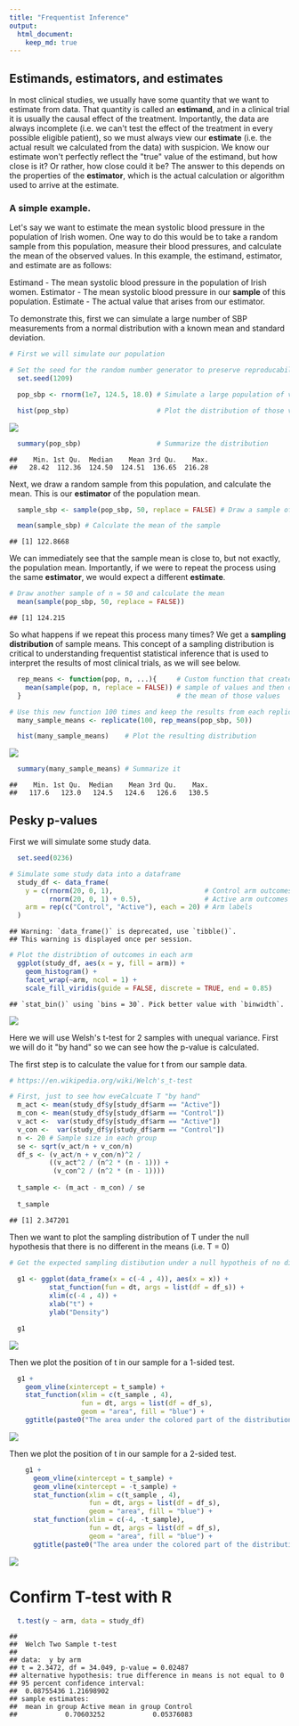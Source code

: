 ```yaml
---
title: "Frequentist Inference"
output: 
  html_document:
    keep_md: true
---
```




## Estimands, estimators, and estimates

In most clinical studies, we usually have some quantity that we want to estimate from data. That quantity is called an **estimand**, and in a clinical trial it is usually the causal effect of the treatment. Importantly, the data are always incomplete (i.e. we can't test the effect of the treatment in every possible eligible patient), so we must always view our **estimate** (i.e. the actual result we calculated from the data) with suspicion. We know our estimate won't perfectly reflect the "true" value of the estimand, but how close is it? Or rather, how close could it be? The answer to this depends on the properties of the **estimator**, which is the actual calculation or algorithm used to arrive at the estimate. 

### A simple example. 

Let's say we want to estimate the mean systolic blood pressure in the population of Irish women. One way to do this would be to take a random sample from this population, measure their blood pressures, and calculate the mean of the observed values. In this example, the estimand, estimator, and estimate are as follows:

Estimand - The mean systolic blood pressure in the population of Irish women. 
Estimator - The mean systolic blood pressure in our **sample** of this population.
Estimate - The actual value that arises from our estimator. 

To demonstrate this, first we can simulate a large number of SBP measurements from a normal distribution with a known mean and standard deviation. 


```r
# First we will simulate our population

# Set the seed for the random number generator to preserve reproducability
  set.seed(1209) 

  pop_sbp <- rnorm(1e7, 124.5, 18.0) # Simulate a large population of values

  hist(pop_sbp)                      # Plot the distribution of those values
```

![](Frequentist_inference_files/figure-html/simulate_population-1.png)<!-- -->

```r
  summary(pop_sbp)                   # Summarize the distribution
```

```
##    Min. 1st Qu.  Median    Mean 3rd Qu.    Max. 
##   28.42  112.36  124.50  124.51  136.65  216.28
```

Next, we draw a random sample from this population, and calculate the mean. This is our **estimator** of the population mean. 


```r
  sample_sbp <- sample(pop_sbp, 50, replace = FALSE) # Draw a sample of n = 50

  mean(sample_sbp) # Calculate the mean of the sample
```

```
## [1] 122.8668
```

We can immediately see that the sample mean is close to, but not exactly, the population mean. Importantly, if we were to repeat the process using the same **estimator**, we would expect a different **estimate**. 


```r
# Draw another sample of n = 50 and calculate the mean
  mean(sample(pop_sbp, 50, replace = FALSE))
```

```
## [1] 124.215
```

So what happens if we repeat this process many times? We get a **sampling distribution** of sample means. This concept of a sampling distribution is critical to understanding frequentist statistical inference that is used to interpret the results of most clinical trials, as we will see below.


```r
  rep_means <- function(pop, n, ...){     # Custom function that creates a 
    mean(sample(pop, n, replace = FALSE)) # sample of values and then calcuates
  }                                       # the mean of those values

# Use this new function 100 times and keep the results from each replicate
  many_sample_means <- replicate(100, rep_means(pop_sbp, 50)) 

  hist(many_sample_means)    # Plot the resulting distribution
```

![](Frequentist_inference_files/figure-html/sample_10k-1.png)<!-- -->

```r
  summary(many_sample_means) # Summarize it
```

```
##    Min. 1st Qu.  Median    Mean 3rd Qu.    Max. 
##   117.6   123.0   124.5   124.6   126.6   130.5
```



## Pesky p-values

First we will simulate some study data. 

```r
  set.seed(0236)

# Simulate some study data into a dataframe
  study_df <- data_frame(
    y = c(rnorm(20, 0, 1),                       # Control arm outcomes
          rnorm(20, 0, 1) + 0.5),                # Active arm outcomes
    arm = rep(c("Control", "Active"), each = 20) # Arm labels
  )
```

```
## Warning: `data_frame()` is deprecated, use `tibble()`.
## This warning is displayed once per session.
```

```r
# Plot the distribtion of outcomes in each arm
  ggplot(study_df, aes(x = y, fill = arm)) +
    geom_histogram() +
    facet_wrap(~arm, ncol = 1) +
    scale_fill_viridis(guide = FALSE, discrete = TRUE, end = 0.85)
```

```
## `stat_bin()` using `bins = 30`. Pick better value with `binwidth`.
```

![](Frequentist_inference_files/figure-html/sim_t_test_data-1.png)<!-- -->

Here we will use Welsh's t-test for 2 samples with unequal variance. First we will do it "by hand" so we can see how the p-value is calculated. 

The first step is to calculate the value for t from our sample data. 

```r
# https://en.wikipedia.org/wiki/Welch's_t-test

# First, just to see how eveCalcuate T "by hand"
  m_act <- mean(study_df$y[study_df$arm == "Active"])
  m_con <- mean(study_df$y[study_df$arm == "Control"])
  v_act <-  var(study_df$y[study_df$arm == "Active"])
  v_con <-  var(study_df$y[study_df$arm == "Control"])
  n <- 20 # Sample size in each group
  se <- sqrt(v_act/n + v_con/n)
  df_s <- (v_act/n + v_con/n)^2 / 
          ((v_act^2 / (n^2 * (n - 1))) + 
           (v_con^2 / (n^2 * (n - 1))))
  
  t_sample <- (m_act - m_con) / se
  
  t_sample
```

```
## [1] 2.347201
```

Then we want to plot the sampling distribution of T under the null hypothesis that there is no different in the means (i.e. T = 0)



```r
# Get the expected sampling distibution under a null hypotheis of no difference
  
  g1 <- ggplot(data_frame(x = c(-4 , 4)), aes(x = x)) + 
          stat_function(fun = dt, args = list(df = df_s)) +
          xlim(c(-4 , 4)) +
          xlab("t") +
          ylab("Density")

  g1
```

![](Frequentist_inference_files/figure-html/unnamed-chunk-2-1.png)<!-- -->

Then we plot the position of t in our sample for a 1-sided test. 


```r
  g1 +
    geom_vline(xintercept = t_sample) +
    stat_function(xlim = c(t_sample , 4), 
                  fun = dt, args = list(df = df_s), 
                  geom = "area", fill = "blue") +
    ggtitle(paste0("The area under the colored part of the distribution\n for t is ", signif(pt(t_sample, df_s, lower.tail = FALSE), 2)))
```

![](Frequentist_inference_files/figure-html/unnamed-chunk-3-1.png)<!-- -->

Then we plot the position of t in our sample for a 2-sided test. 


```r
    g1 +
      geom_vline(xintercept = t_sample) +
      geom_vline(xintercept = -t_sample) +
      stat_function(xlim = c(t_sample , 4), 
                    fun = dt, args = list(df = df_s), 
                    geom = "area", fill = "blue") +
      stat_function(xlim = c(-4, -t_sample), 
                    fun = dt, args = list(df = df_s), 
                    geom = "area", fill = "blue") +
      ggtitle(paste0("The area under the colored part of the distribution\n for t is ", signif(2 * pt(t_sample, df_s, lower.tail = FALSE), 3)))
```

![](Frequentist_inference_files/figure-html/unnamed-chunk-4-1.png)<!-- -->

# Confirm T-test with R


```r
  t.test(y ~ arm, data = study_df)
```

```
## 
## 	Welch Two Sample t-test
## 
## data:  y by arm
## t = 2.3472, df = 34.049, p-value = 0.02487
## alternative hypothesis: true difference in means is not equal to 0
## 95 percent confidence interval:
##  0.08755436 1.21698902
## sample estimates:
##  mean in group Active mean in group Control 
##            0.70603252            0.05376083
```


  

```

